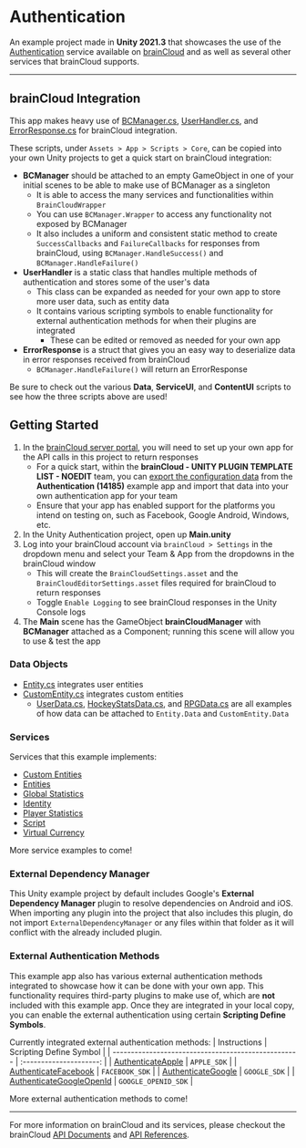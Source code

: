 # Authentication

An example project made in **Unity 2021.3** that showcases the use of the [Authentication](https://getbraincloud.com/apidocs/apiref/?csharp#capi-authentication) service available on [brainCloud](https://getbraincloud.com/) and as well as several other services that brainCloud supports.

---

## brainCloud Integration
This app makes heavy use of [BCManager.cs](./Assets/App/Scripts/Core/BCManager.cs), [UserHandler.cs](./Assets/App/Scripts/Core/UserHandler.cs), and [ErrorResponse.cs](./Assets/App/Scripts/Core/ErrorResponse.cs) for brainCloud integration.

These scripts, under `Assets > App > Scripts > Core`, can be copied into your own Unity projects to get a quick start on brainCloud integration:
- **BCManager** should be attached to an empty GameObject in one of your initial scenes to be able to make use of BCManager as a singleton
    - It is able to access the many services and functionalities within `BrainCloudWrapper`
    - You can use `BCManager.Wrapper` to access any functionality not exposed by BCManager
    - It also includes a uniform and consistent static method to create `SuccessCallbacks` and `FailureCallbacks` for responses from brainCloud, using `BCManager.HandleSuccess()` and `BCManager.HandleFailure()`
- **UserHandler** is a static class that handles multiple methods of authentication and stores some of the user's data
    - This class can be expanded as needed for your own app to store more user data, such as entity data
    - It contains various scripting symbols to enable functionality for external authentication methods for when their plugins are integrated
        - These can be edited or removed as needed for your own app
- **ErrorResponse** is a struct that gives you an easy way to deserialize data in error responses received from brainCloud
    - `BCManager.HandleFailure()` will return an ErrorResponse

Be sure to check out the various **Data**, **ServiceUI**, and **ContentUI** scripts to see how the three scripts above are used!

## Getting Started
1. In the [brainCloud server portal](https://portal.braincloudservers.com/), you will need to set up your own app for the API calls in this project to return responses
    - For a quick start, within the **brainCloud - UNITY PLUGIN TEMPLATE LIST - NOEDIT** team, you can [export the configuration data](https://getbraincloud.com/apidocs/portal-usage/importexport-game-data/) from the **Authentication (14185)** example app and import that data into your own authentication app for your team
    - Ensure that your app has enabled support for the platforms you intend on testing on, such as Facebook, Google Android, Windows, etc.
2. In the Unity Authentication project, open up **Main.unity**
3. Log into your brainCloud account via `brainCloud > Settings` in the dropdown menu and select your Team & App from the dropdowns in the brainCloud window
    - This will create the `BrainCloudSettings.asset` and the `BrainCloudEditorSettings.asset` files required for brainCloud to return responses
    - Toggle `Enable Logging` to see brainCloud responses in the Unity Console logs
4. The **Main** scene has the GameObject **brainCloudManager** with **BCManager** attached as a Component; running this scene will allow you to use & test the app

### Data Objects
- [Entity.cs](./Assets/App/Scripts/Data/BrainCloud/Entity.cs) integrates user entities
- [CustomEntity.cs](./Assets/App/Scripts/Data/BrainCloud/CustomEntity.cs) integrates custom entities
    - [UserData.cs](./Assets/App/Scripts/Data/BrainCloud/UserData.cs), [HockeyStatsData.cs](./Assets/App/Scripts/Data/BrainCloud/HockeyStatsData.cs), and [RPGData.cs](./Assets/App/Scripts/Data/BrainCloud/RPGData.cs) are all examples of how data can be attached to `Entity.Data` and `CustomEntity.Data`
    
### Services
Services that this example implements:
- [Custom Entities](https://getbraincloud.com/apidocs/apiref/?csharp#capi-customentity)
- [Entities](https://getbraincloud.com/apidocs/apiref/?csharp#capi-entity)
- [Global Statistics](https://getbraincloud.com/apidocs/apiref/?csharp#capi-globalstats)
- [Identity](https://getbraincloud.com/apidocs/apiref/?csharp#capi-identity)
- [Player Statistics](https://getbraincloud.com/apidocs/apiref/?csharp#capi-playerstats)
- [Script](https://getbraincloud.com/apidocs/apiref/?csharp#capi-script)
- [Virtual Currency](https://getbraincloud.com/apidocs/apiref/?csharp#capi-virtualcurrency)

More service examples to come!

### External Dependency Manager
This Unity example project by default includes Google's **External Dependency Manager** plugin to resolve dependencies on Android and iOS. When importing any plugin into the project that also includes this plugin, do not import `ExternalDependencyManager` or any files within that folder as it will conflict with the already included plugin.

### External Authentication Methods
This example app also has various external authentication methods integrated to showcase how it can be done with your own app. This functionality requires third-party plugins to make use of, which are **not** included with this example app. Once they are integrated in your local copy, you can enable the external authentication using certain **Scripting Define Symbols**.

Currently integrated external authentication methods:
| Instructions                                        | Scripting Define Symbol |
| --------------------------------------------------- | :---------------------: |
| [AuthenticateApple](./_docs/Apple.md)               | `APPLE_SDK`             |
| [AuthenticateFacebook](./_docs/Facebook.md)         | `FACEBOOK_SDK`          |
| [AuthenticateGoogle](./_docs/Google.md)             | `GOOGLE_SDK`            |
| [AuthenticateGoogleOpenId](./_docs/GoogleOpenID.md) | `GOOGLE_OPENID_SDK`     |

More external authentication methods to come!

---

For more information on brainCloud and its services, please checkout the brainCloud [API Documents](https://getbraincloud.com/apidocs/) and [API References](https://getbraincloud.com/apidocs/apiref/?csharp#introduction).
